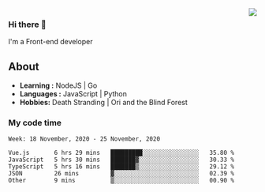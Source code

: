 <img align='right' src="https://github-readme-stats.vercel.app/api?username=strugglebak&show_icons=true">

### Hi there 👋

I'm a Front-end developer

## About

-  **Learning :** NodeJS | Go
-  **Languages :** JavaScript | Python
-  **Hobbies:** Death Stranding | Ori and the Blind Forest

### My code time

<!--START_SECTION:waka-->
```text
Week: 18 November, 2020 - 25 November, 2020

Vue.js       6 hrs 29 mins   █████████░░░░░░░░░░░░░░░░   35.80 % 
JavaScript   5 hrs 30 mins   ███████▓░░░░░░░░░░░░░░░░░   30.33 % 
TypeScript   5 hrs 16 mins   ███████▒░░░░░░░░░░░░░░░░░   29.12 % 
JSON         26 mins         ▓░░░░░░░░░░░░░░░░░░░░░░░░   02.39 % 
Other        9 mins          ▒░░░░░░░░░░░░░░░░░░░░░░░░   00.90 % 
```
<!--END_SECTION:waka-->
